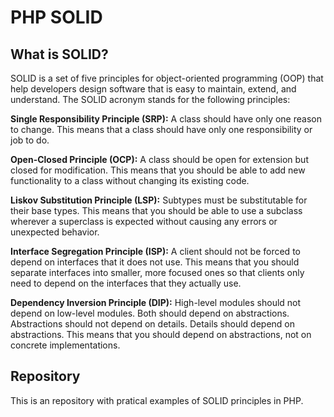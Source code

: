 # PHP SOLID

## What is SOLID?

SOLID is a set of five principles for object-oriented programming (OOP) that help developers design software that is easy to maintain, extend, and understand. The SOLID acronym stands for the following principles:

**Single Responsibility Principle (SRP):** A class should have only one reason to change. This means that a class should have only one responsibility or job to do.

**Open-Closed Principle (OCP):** A class should be open for extension but closed for modification. This means that you should be able to add new functionality to a class without changing its existing code.

**Liskov Substitution Principle (LSP):** Subtypes must be substitutable for their base types. This means that you should be able to use a subclass wherever a superclass is expected without causing any errors or unexpected behavior.

**Interface Segregation Principle (ISP):** A client should not be forced to depend on interfaces that it does not use. This means that you should separate interfaces into smaller, more focused ones so that clients only need to depend on the interfaces that they actually use.

**Dependency Inversion Principle (DIP):** High-level modules should not depend on low-level modules. Both should depend on abstractions. Abstractions should not depend on details. Details should depend on abstractions. This means that you should depend on abstractions, not on concrete implementations.

## Repository

This is an repository with pratical examples of SOLID principles in PHP. 
